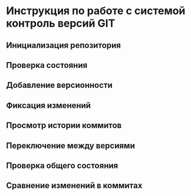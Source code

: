 # **Инструкция по работе с системой контроль версий GIT**
## Инициализация репозитория
## Проверка состояния 

## Добавление версионности

## Фиксация изменений

## Просмотр истории коммитов
## Переключение между версиями 
## Проверка общего состояния 
## Сравнение изменений в коммитах
